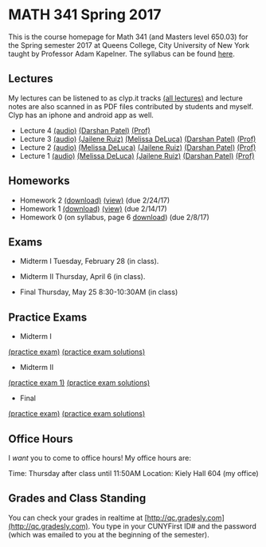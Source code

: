 # MATH 341 Spring 2017

This is the course homepage for Math 341 (and Masters level 650.03) for the Spring semester 2017 at Queens College, City University of New York taught by Professor Adam Kapelner. The syllabus can be found [here](https://github.com/kapelner/QC_Math_341_Spring_2017/blob/master/syllabus/syllabus.pdf).

## Lectures

My lectures can be listened to as clyp.it tracks [(all lectures)](https://clyp.it/search?type=hashtag&query=math_341_spring_2017) and lecture notes are also scanned in as PDF files contributed by students and myself. Clyp has an iphone and android app as well.

<!--
* Lecture 23 [(audio)](https://clyp.it/3ootpia0) [(Marcin Sendrowicz Lecs22&23)](https://github.com/kapelner/QC_Math_241_Spring_2017/blob/master/lectures/lec23marcin.pdf) [(Anvar Ashurov)](https://github.com/kapelner/QC_Math_241_Spring_2017/blob/master/lectures/lec23ash.pdf)  [(Linagyong Chen)](https://github.com/kapelner/QC_Math_241_Spring_2017/blob/master/lectures/lec23chenl.pdf) [(Ken Zou)](https://github.com/kapelner/QC_Math_241_Spring_2017/blob/master/lectures/lec23zou.pdf) [(Sherly Zheng)](https://github.com/kapelner/QC_Math_241_Spring_2017/blob/master/lectures/lec23zheng.pdf) [(Randip Parhar)](https://github.com/kapelner/QC_Math_241_Spring_2017/blob/master/lectures/lec23parhar.pdf) [(Prof)](https://github.com/kapelner/QC_Math_241_Spring_2017/blob/master/lectures/lec23kap.pdf)
* Lecture 22 [(audio)](https://clyp.it/h3jmpbvf) [(Anvar Ashurov)](https://github.com/kapelner/QC_Math_241_Spring_2017/blob/master/lectures/lec22ash.pdf) [(Ken Zou)](https://github.com/kapelner/QC_Math_241_Spring_2017/blob/master/lectures/lec22zou.pdf) [(Sherly Zheng)](https://github.com/kapelner/QC_Math_241_Spring_2017/blob/master/lectures/lec22zheng.pdf) [(Linagyong Chen)](https://github.com/kapelner/QC_Math_241_Spring_2017/blob/master/lectures/lec22chenl.pdf) [(Cynthia Rivera)](https://github.com/kapelner/QC_Math_241_Spring_2017/blob/master/lectures/lec22rivera.pdf) [(Monique Tang)](https://github.com/kapelner/QC_Math_241_Spring_2017/blob/master/lectures/lec22tang.pdf) [(Andrew Kwak)](https://github.com/kapelner/QC_Math_241_Spring_2017/blob/master/lectures/lec22kwak.pdf) [(Prof)](https://github.com/kapelner/QC_Math_241_Spring_2017/blob/master/lectures/lec22kap.pdf)
* Lecture 21 [(audio)](https://clyp.it/pmilrdvr) [(Marcin Sendrowicz)](https://github.com/kapelner/QC_Math_241_Spring_2017/blob/master/lectures/lec21marcin.pdf)  [(Cynthia Rivera)](https://github.com/kapelner/QC_Math_241_Spring_2017/blob/master/lectures/lec21rivera.pdf)[(Liangyong Chen)](https://github.com/kapelner/QC_Math_241_Spring_2017/blob/master/lectures/lec21chenl.pdf) [(Sherly Zheng)](https://github.com/kapelner/QC_Math_241_Spring_2017/blob/master/lectures/lec21zheng.pdf) [(Nhi Tran)](https://github.com/kapelner/QC_Math_241_Spring_2017/blob/master/lectures/lec21tran.pdf) [(Randip Parhar)](https://github.com/kapelner/QC_Math_241_Spring_2017/blob/master/lectures/lec21parhar.pdf) [(Prof)](https://github.com/kapelner/QC_Math_241_Spring_2017/blob/master/lectures/lec21kap.pdf)
* Lecture 20 [(audio)](https://clyp.it/hlw3yd1n) [(Marcin Sendrowicz Lecs19&20)](https://github.com/kapelner/QC_Math_241_Spring_2017/blob/master/lectures/lec20marcin.pdf) [(Cynthia Rivera)](https://github.com/kapelner/QC_Math_241_Spring_2017/blob/master/lectures/lec20rivera.pdf) [(Liangyong Chen)](https://github.com/kapelner/QC_Math_241_Spring_2017/blob/master/lectures/lec20chenl.pdf) [(Randip Parhar)](https://github.com/kapelner/QC_Math_241_Spring_2017/blob/master/lectures/lec20parhar.pdf) [(Sherly Zheng)](https://github.com/kapelner/QC_Math_241_Spring_2017/blob/master/lectures/lec20zheng.pdf) [(Andrew Kwak)](https://github.com/kapelner/QC_Math_241_Spring_2017/blob/master/lectures/lec20kwak.pdf) [(Prof)](https://github.com/kapelner/QC_Math_241_Spring_2017/blob/master/lectures/lec20kap.pdf)
* Lecture 19 [(audio)](https://clyp.it/2z2ankqe) [(Randip Parhar)](https://github.com/kapelner/QC_Math_241_Spring_2017/blob/master/lectures/lec19parhar.pdf) [(Xiaowei Chen)](https://github.com/kapelner/QC_Math_241_Spring_2017/blob/master/lectures/lec19xchen.pdf) [(Linagyong Chen)](https://github.com/kapelner/QC_Math_241_Spring_2017/blob/master/lectures/lec19chen.pdf) [(Anvar Ashurov)](https://github.com/kapelner/QC_Math_241_Spring_2017/blob/master/lectures/lec19ash.pdf) [(Cynthia Rivera)](https://github.com/kapelner/QC_Math_241_Spring_2017/blob/master/lectures/lec19riv.pdf) [(Monique Tang)](https://github.com/kapelner/QC_Math_241_Spring_2017/blob/master/lectures/lec19tang.pdf) [(Prof)](https://github.com/kapelner/QC_Math_241_Spring_2017/blob/master/lectures/lec19kap.pdf)
* Lecture 18 [(audio)](https://clyp.it/p4ka2adx) [(Marcin Sendrowicz Lecs17&18)](https://github.com/kapelner/QC_Math_241_Spring_2017/blob/master/lectures/lec18marcin.pdf) [(Xiaowei Chen)](https://github.com/kapelner/QC_Math_241_Spring_2017/blob/master/lectures/lec18chenx.pdf) [(Liangyong Chen)](https://github.com/kapelner/QC_Math_241_Spring_2017/blob/master/lectures/lec18chen.pdf) [(Cynthia Rivera)](https://github.com/kapelner/QC_Math_241_Spring_2017/blob/master/lectures/lec18riv.pdf) [(Monique Tang)](https://github.com/kapelner/QC_Math_241_Spring_2017/blob/master/lectures/lec18tang.pdf) [(Sherly Zheng)](https://github.com/kapelner/QC_Math_241_Spring_2017/blob/master/lectures/lec18zheng.pdf) [(Randip Parhar)](https://github.com/kapelner/QC_Math_241_Spring_2017/blob/master/lectures/lec18parhar.pdf) [(Anvar Ashurov)](https://github.com/kapelner/QC_Math_241_Spring_2017/blob/master/lectures/lec18ash.pdf) [(Prof)](https://github.com/kapelner/QC_Math_241_Spring_2017/blob/master/lectures/lec18kap.pdf)
* Lecture 17 [(audio)](https://clyp.it/cpfktqg0) [(Xiaowei Chen)](https://github.com/kapelner/QC_Math_241_Spring_2017/blob/master/lectures/lec17chenx.pdf) [(Anvar Ashurov)](https://github.com/kapelner/QC_Math_241_Spring_2017/blob/master/lectures/lec17ash.pdf) [(Monique Tang)](https://github.com/kapelner/QC_Math_241_Spring_2017/blob/master/lectures/lec17tang.pdf) [(Cynthia Rivera)](https://github.com/kapelner/QC_Math_241_Spring_2017/blob/master/lectures/lec17rivera.pdf) [(Nhi Tran)](https://github.com/kapelner/QC_Math_241_Spring_2017/blob/master/lectures/lec17tran.pdf) [(Prof)](https://github.com/kapelner/QC_Math_241_Spring_2017/blob/master/lectures/lec17kap.pdf)
* Lecture 16 [(audio)](https://clyp.it/dtq1weqe) [(Marcin Sendrowicz Lecs14-16)](https://github.com/kapelner/QC_Math_241_Spring_2017/blob/master/lectures/lec16marcin.pdf) [(Xiaowei Chen)](https://github.com/kapelner/QC_Math_241_Spring_2017/blob/master/lectures/lec16chenx.pdf) [(Anvar Ashurov)](https://github.com/kapelner/QC_Math_241_Spring_2017/blob/master/lectures/lec16ash.pdf) [(Cynthia Rivera)](https://github.com/kapelner/QC_Math_241_Spring_2017/blob/master/lectures/lec16rivera.pdf) [(Nhi Tran)](https://github.com/kapelner/QC_Math_241_Spring_2017/blob/master/lectures/lec16tran.pdf)  [(Sherly Zheng)](https://github.com/kapelner/QC_Math_241_Spring_2017/blob/master/lectures/lec16zheng.pdf) [(Prof)](https://github.com/kapelner/QC_Math_241_Spring_2017/blob/master/lectures/lec16kap.pdf)
* Lecture 15 [(audio)](https://clyp.it/lropjc22) [(Randip Parhar)](https://github.com/kapelner/QC_Math_241_Spring_2017/blob/master/lectures/lec15parhar.pdf) [(Anvar Ashurov)](https://github.com/kapelner/QC_Math_241_Spring_2017/blob/master/lectures/lec15ash.pdf) [(Nhi Tran)](https://github.com/kapelner/QC_Math_241_Spring_2017/blob/master/lectures/lec15tran.pdf) [(Sherly Zheng)](https://github.com/kapelner/QC_Math_241_Spring_2017/blob/master/lectures/lec15zheng.pdf) [(Monique Tang)](https://github.com/kapelner/QC_Math_241_Spring_2017/blob/master/lectures/lec15tang.pdf) [(Prof)](https://github.com/kapelner/QC_Math_241_Spring_2017/blob/master/lectures/lec15kap.pdf)
* Lecture 14 [(audio)](https://clyp.it/1hhre5sf) [(Sherly Zheng)](https://github.com/kapelner/QC_Math_241_Spring_2017/blob/master/lectures/lec14zheng.pdf) [(Monique Tang)](https://github.com/kapelner/QC_Math_241_Spring_2017/blob/master/lectures/lec14tang.pdf) [(Nhi Tran)](https://github.com/kapelner/QC_Math_241_Spring_2017/blob/master/lectures/lec14tran.pdf) [(Cynthia Rivera)](https://github.com/kapelner/QC_Math_241_Spring_2017/blob/master/lectures/lec14rivera.pdf) [(Tahir Vali)](https://github.com/kapelner/QC_Math_241_Spring_2017/blob/master/lectures/lec14tahir.pdf) [(Randip Parhar)](https://github.com/kapelner/QC_Math_241_Spring_2017/blob/master/lectures/lec14parhar.pdf) [(Andrew Kwak)](https://github.com/kapelner/QC_Math_241_Spring_2017/blob/master/lectures/lec14kwak.pdf) [(Prof)](https://github.com/kapelner/QC_Math_241_Spring_2017/blob/master/lectures/lec14kap.pdf)
* Lecture 13 [(audio)](https://clyp.it/sry3aigr) [(Marcin Sendrowicz Lec12&13)](https://github.com/kapelner/QC_Math_241_Spring_2017/blob/master/lectures/lec13marcin.pdf)  [(Sherly Zheng)](https://github.com/kapelner/QC_Math_241_Spring_2017/blob/master/lectures/lec13zheng.pdf) [(Nhi Tran)](https://github.com/kapelner/QC_Math_241_Spring_2017/blob/master/lectures/lec13tran.pdf) [(Cynthia Rivera)](https://github.com/kapelner/QC_Math_241_Spring_2017/blob/master/lectures/lec13rivera.pdf) [(Tahir Vali)](https://github.com/kapelner/QC_Math_241_Spring_2017/blob/master/lectures/lec13tahir.pdf) [(Randip Parhar)](https://github.com/kapelner/QC_Math_241_Spring_2017/blob/master/lectures/lec13parhar.pdf) [(Andrew Kwak)](https://github.com/kapelner/QC_Math_241_Spring_2017/blob/master/lectures/lec13kwak.pdf) [(Monique Tang)](https://github.com/kapelner/QC_Math_241_Spring_2017/blob/master/lectures/lec13tang.pdf) [(Prof)](https://github.com/kapelner/QC_Math_241_Spring_2017/blob/master/lectures/lec13kap.pdf)
* Lecture 12 [(audio)](https://clyp.it/jsdqidv5)  [(Sherly Zheng)](https://github.com/kapelner/QC_Math_241_Spring_2017/blob/master/lectures/lec12zheng.pdf) [(Randip Parhar)](https://github.com/kapelner/QC_Math_241_Spring_2017/blob/master/lectures/lec12parhar.pdf) [(Mohammed Jalal)](https://github.com/kapelner/QC_Math_241_Spring_2017/blob/master/lectures/lec12jalal.pdf) [(Tahir Vali)](https://github.com/kapelner/QC_Math_241_Spring_2017/blob/master/lectures/lec12vali.pdf) [(Monique Tang)](https://github.com/kapelner/QC_Math_241_Spring_2017/blob/master/lectures/lec12tang.pdf) [(Prof)](https://github.com/kapelner/QC_Math_241_Spring_2017/blob/master/lectures/lec12kap.pdf)
* Lecture 11 [(audio)](https://clyp.it/55tyrkpw) [(Marcin Sendrowicz Lec10&11)](https://github.com/kapelner/QC_Math_241_Spring_2017/blob/master/lectures/lec11marcin.pdf) [(Randip Parhar)](https://github.com/kapelner/QC_Math_241_Spring_2017/blob/master/lectures/lec11parhar.pdf) [(Mohammed Jalal)](https://github.com/kapelner/QC_Math_241_Spring_2017/blob/master/lectures/lec11jalal.pdf) [(Sherly Zheng)](https://github.com/kapelner/QC_Math_241_Spring_2017/blob/master/lectures/lec11zheng.pdf) [(Nhi Tran)](https://github.com/kapelner/QC_Math_241_Spring_2017/blob/master/lectures/lec11tran.pdf) [(Tahir Vali)](https://github.com/kapelner/QC_Math_241_Spring_2017/blob/master/lectures/lec11vali.pdf) [(Monique Tang)](https://github.com/kapelner/QC_Math_241_Spring_2017/blob/master/lectures/lec11tang.pdf) [(Prof)](https://github.com/kapelner/QC_Math_241_Spring_2017/blob/master/lectures/lec11kap.pdf)
* Lecture 10 [(audio)](https://clyp.it/im3u2zln) [(Mohammed Jalal)](https://github.com/kapelner/QC_Math_241_Spring_2017/blob/master/lectures/lec10jalal.pdf) [(Sherly Zheng)](https://github.com/kapelner/QC_Math_241_Spring_2017/blob/master/lectures/lec10zheng.pdf) [(Nhi Tran)](https://github.com/kapelner/QC_Math_241_Spring_2017/blob/master/lectures/lec10tran.pdf) [(Cynthia Rivera)](https://github.com/kapelner/QC_Math_241_Spring_2017/blob/master/lectures/lec10riv.pdf) [(Andrew Kwak)](https://github.com/kapelner/QC_Math_241_Spring_2017/blob/master/lectures/lec10kwak.pdf) [(Monique Tang)](https://github.com/kapelner/QC_Math_241_Spring_2017/blob/master/lectures/lec10tang.pdf) [(Prof)](https://github.com/kapelner/QC_Math_241_Spring_2017/blob/master/lectures/lec10kap.pdf)
* Lecture 9 [(audio)](https://clyp.it/1dxdpulo) [(Marcin Sendrowicz Lec8&9)](https://github.com/kapelner/QC_Math_241_Spring_2017/blob/master/lectures/lec09marcin.pdf) [(Randip Parhar)](https://github.com/kapelner/QC_Math_241_Spring_2017/blob/master/lectures/lec09parhar.pdf) [(Cynthia Rivera)](https://github.com/kapelner/QC_Math_241_Spring_2017/blob/master/lectures/lec09riv.pdf) [(Monique Tang)](https://github.com/kapelner/QC_Math_241_Spring_2017/blob/master/lectures/lec09tang.pdf) [(Sherly Zheng)](https://github.com/kapelner/QC_Math_241_Spring_2017/blob/master/lectures/lec09zheng.pdf) [(Nhi Tran)](https://github.com/kapelner/QC_Math_241_Spring_2017/blob/master/lectures/lec09tran.pdf) [(Anvar Ashurov)](https://github.com/kapelner/QC_Math_241_Spring_2017/blob/master/lectures/lec09ash.pdf) [(Prof)](https://github.com/kapelner/QC_Math_241_Spring_2017/blob/master/lectures/lec09kap.pdf)
* Lecture 8 [(audio)](https://clyp.it/swteioco) [(Randip Parhar)](https://github.com/kapelner/QC_Math_241_Spring_2017/blob/master/lectures/lec08parhar.pdf) [(Anvar Ashurov)](https://github.com/kapelner/QC_Math_241_Spring_2017/blob/master/lectures/lec08ash.pdf) [(ZhaoHua Tan)](https://github.com/kapelner/QC_Math_241_Spring_2017/blob/master/lectures/lec08tan.pdf) [(Cynthia Rivera)](https://github.com/kapelner/QC_Math_241_Spring_2017/blob/master/lectures/lec08riv.pdf)  [(Nhi Tran)](https://github.com/kapelner/QC_Math_241_Spring_2017/blob/master/lectures/lec08tran.pdf) [(Monique Tang)](https://github.com/kapelner/QC_Math_241_Spring_2017/blob/master/lectures/lec08tang.pdf) [(Andrew Kwak)](https://github.com/kapelner/QC_Math_241_Spring_2017/blob/master/lectures/lec08kwak.pdf) [(Prof)](https://github.com/kapelner/QC_Math_241_Spring_2017/blob/master/lectures/lec08kap.pdf)
* Lecture 7 [(audio)](https://clyp.it/z2vslqce) [(Cynthia Rivera)](https://github.com/kapelner/QC_Math_241_Spring_2017/blob/master/lectures/lec07riv.pdf) [(David Kim)](https://github.com/kapelner/QC_Math_241_Spring_2017/blob/master/lectures/lec07kim.pdf) [(Randip Parhar)](https://github.com/kapelner/QC_Math_241_Spring_2017/blob/master/lectures/lec07parhar.pdf) [(Monique Tang)](https://github.com/kapelner/QC_Math_241_Spring_2017/blob/master/lectures/lec07tang.pdf) [(Nhi Tran)](https://github.com/kapelner/QC_Math_241_Spring_2017/blob/master/lectures/lec07tran.pdf) [(Andrew Kwak)](https://github.com/kapelner/QC_Math_241_Spring_2017/blob/master/lectures/lec07kwak.pdf)  [(Prof)](https://github.com/kapelner/QC_Math_241_Spring_2017/blob/master/lectures/lec07kap.pdf)
* Lecture 6 [(audio)](https://clyp.it/u2wjhut1) [(Randip Parhar)](https://github.com/kapelner/QC_Math_241_Spring_2017/blob/master/lectures/lec06parhar.pdf) [(David Kim)](https://github.com/kapelner/QC_Math_241_Spring_2017/blob/master/lectures/lec06kim.pdf) [(Monique Tang)](https://github.com/kapelner/QC_Math_241_Spring_2017/blob/master/lectures/lec06tang.pdf) [(Nhi Tran)](https://github.com/kapelner/QC_Math_241_Spring_2017/blob/master/lectures/lec06tran.pdf) [(Andrew Kwak)](https://github.com/kapelner/QC_Math_241_Spring_2017/blob/master/lectures/lec06kwak.pdf) [(Prof)](https://github.com/kapelner/QC_Math_241_Spring_2017/blob/master/lectures/lec06kap.pdf)
* Lecture 5 [(audio)](https://clyp.it/whwedabc) [(Randip Parhar)](https://github.com/kapelner/QC_Math_241_Spring_2017/blob/master/lectures/lec05parhar.pdf) [(Monique Tang)](https://github.com/kapelner/QC_Math_241_Spring_2017/blob/master/lectures/lec05tang.pdf) [(Prof)](https://github.com/kapelner/QC_Math_241_Spring_2017/blob/master/lectures/lec05kap.pdf)-->
* Lecture 4 [(audio)](https://clyp.it/s3qdmrs5) [(Darshan Patel)](https://github.com/kapelner/QC_Math_341_Spring_2017/blob/master/lectures/lec04patel.pdf) [(Prof)](https://github.com/kapelner/QC_Math_241_Spring_2017/blob/master/lectures/lec04kap.pdf)
* Lecture 3 [(audio)](https://clyp.it/0ji0q05p) [(Jailene Ruiz)](https://github.com/kapelner/QC_Math_341_Spring_2017/blob/master/lectures/lec03ruiz.pdf) [(Melissa DeLuca)](https://github.com/kapelner/QC_Math_341_Spring_2017/blob/master/lectures/lec03deluca.pdf) [(Darshan Patel)](https://github.com/kapelner/QC_Math_341_Spring_2017/blob/master/lectures/lec03patel.pdf) [(Prof)](https://github.com/kapelner/QC_Math_241_Spring_2017/blob/master/lectures/lec03kap.pdf)
* Lecture 2 [(audio)](https://clyp.it/h5amuqhc) [(Melissa DeLuca)](https://github.com/kapelner/QC_Math_341_Spring_2017/blob/master/lectures/lec02deluca.pdf) [(Jailene Ruiz)](https://github.com/kapelner/QC_Math_341_Spring_2017/blob/master/lectures/lec02ruiz.pdf) [(Darshan Patel)](https://github.com/kapelner/QC_Math_341_Spring_2017/blob/master/lectures/lec02patel.pdf) [(Prof)](https://github.com/kapelner/QC_Math_341_Spring_2017/blob/master/lectures/lec02kap.pdf)
* Lecture 1 [(audio)](https://clyp.it/y44inqhg) [(Melissa DeLuca)](https://github.com/kapelner/QC_Math_341_Spring_2017/blob/master/lectures/lec01deluca.pdf) [(Jailene Ruiz)](https://github.com/kapelner/QC_Math_341_Spring_2017/blob/master/lectures/lec01ruiz.pdf) [(Darshan Patel)](https://github.com/kapelner/QC_Math_341_Spring_2017/blob/master/lectures/lec01patel.pdf) [(Prof)](https://github.com/kapelner/QC_Math_341_Spring_2017/blob/master/lectures/lec01kap.pdf)


## Homeworks

<!--
* Homework 9 [(download)](https://github.com/kapelner/QC_Math_341_Spring_2017/blob/master/homeworks/hw09/hw09.pdf?raw=true) [(view)](https://github.com/kapelner/QC_Math_341_Spring_2017/blob/master/homeworks/hw09/hw09.pdf) (due 12/12/17)
* Homework 8 [(download)](https://github.com/kapelner/QC_Math_341_Spring_2017/blob/master/homeworks/hw08/hw08.pdf?raw=true) [(view)](https://github.com/kapelner/QC_Math_341_Spring_2017/blob/master/homeworks/hw08/hw08.pdf) (due 12/2/17)
* Homework 7 [(download)](https://github.com/kapelner/QC_Math_341_Spring_2017/blob/master/homeworks/hw07/hw07.pdf?raw=true) [(view)](https://github.com/kapelner/QC_Math_341_Spring_2017/blob/master/homeworks/hw07/hw07.pdf) (due 11/23/17)
* Homework 6 [(download)](https://github.com/kapelner/QC_Math_341_Spring_2017/blob/master/homeworks/hw06/hw06.pdf?raw=true) [(view)](https://github.com/kapelner/QC_Math_341_Spring_2017/blob/master/homeworks/hw06/hw06.pdf) (due 11/11/17)
* Homework 5 [(download)](https://github.com/kapelner/QC_Math_341_Spring_2017/blob/master/homeworks/hw05/hw05.pdf?raw=true) [(view)](https://github.com/kapelner/QC_Math_341_Spring_2017/blob/master/homeworks/hw05/hw05.pdf) (due 10/27/17)
* Homework 4 [(download)](https://github.com/kapelner/QC_Math_341_Spring_2017/blob/master/homeworks/hw04/hw04.pdf?raw=true) [(view)](https://github.com/kapelner/QC_Math_341_Spring_2017/blob/master/homeworks/hw04/hw04.pdf) (due 10/6/17)
* Homework 3 [(download)](https://github.com/kapelner/QC_Math_341_Spring_2017/blob/master/homeworks/hw03/hw03.pdf?raw=true) [(view)](https://github.com/kapelner/QC_Math_341_Spring_2017/blob/master/homeworks/hw03/hw03.pdf) (due 9/20/17)-->
* Homework 2 [(download)](https://github.com/kapelner/QC_Math_341_Spring_2017/blob/master/homeworks/hw02/hw02.pdf?raw=true) [(view)](https://github.com/kapelner/QC_Math_341_Spring_2017/blob/master/homeworks/hw02/hw02.pdf) (due 2/24/17)
* Homework 1 [(download)](https://github.com/kapelner/QC_Math_341_Spring_2017/blob/master/homeworks/hw01/hw01.pdf?raw=true) [(view)](https://github.com/kapelner/QC_Math_341_Spring_2017/blob/master/homeworks/hw01/hw01.pdf) (due 2/14/17)
* Homework 0 (on syllabus, page 6 [download](https://github.com/kapelner/QC_Math_341_Spring_2017/blob/master/syllabus/syllabus.pdf?raw=true)) (due 2/8/17)

## Exams

* Midterm I Tuesday, February 28 (in class).

<!--[(exam)](https://github.com/kapelner/QC_Math_341_Spring_2017/blob/master/exams/midterm1/midterm1.pdf) [(exam solutions)](https://github.com/kapelner/QC_Math_341_Spring_2017/blob/master/exams/midterm1/midterm1_solutions.pdf)-->

* Midterm II Thursday, April 6 (in class).

<!--[(exam)](https://github.com/kapelner/QC_Math_341_Spring_2017/blob/master/exams/midterm2/midterm2.pdf) [(exam solutions)](https://github.com/kapelner/QC_Math_341_Spring_2017/blob/master/exams/midterm2/midterm2_solutions.pdf)-->

* Final Thursday, May 25 8:30-10:30AM (in class)

<!--[(exam)](https://github.com/kapelner/QC_Math_341_Spring_2017/blob/master/exams/final/final.pdf) [(exam solutions)](https://github.com/kapelner/QC_Math_341_Spring_2017/blob/master/exams/final/final_solutions.pdf)-->

## Practice Exams

* Midterm I

[(practice exam)](https://github.com/kapelner/QC_Math_390.03-02_Spr_2016/blob/master/exams/midterm1/midterm1.pdf) [(practice exam solutions)](https://github.com/kapelner/QC_Math_390.03-02_Spr_2016/blob/master/exams/midterm1/midterm1_solutions.pdf)


* Midterm II

[(practice exam 1)](https://github.com/kapelner/QC_Math_390.03-02_Spr_2016/blob/master/exams/midterm2/midterm2.pdf) [(practice exam solutions)](https://github.com/kapelner/QC_Math_390.03-02_Spr_2016/blob/master/exams/midterm2/midterm2_solutions.pdf)

* Final

[(practice exam)](https://github.com/kapelner/QC_Math_390.03-02_Spr_2016/blob/master/exams/final/final.pdf) [(practice exam solutions)](https://github.com/kapelner/QC_Math_390.03-02_Spr_2016/blob/master/exams/final/final_solutions.pdf)  

## Office Hours

I *want* you to come to office hours! My office hours are:

Time: Thursday after class until 11:50AM
Location: Kiely Hall 604 (my office)

## Grades and Class Standing

You can check your grades in realtime at [http://qc.gradesly.com](http://qc.gradesly.com). You type in your CUNYFirst ID# and the password (which was emailed to you at the beginning of the semester).
